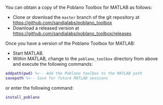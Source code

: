 You can obtain a copy of the Poblano Toolbox for MATLAB as follows:
* Clone or download the `master` branch of the git repository at https://github.com/sandialabs/poblano_toolbox
* Download a released version at https://github.com/sandialabs/poblano_toolbox/releases

Once you have a version of the Poblano Toolbox for MATLAB:
* Start MATLAB.
* Within MATLAB, change to the `poblano_toolbox` directory from above and execute the following commands:
```MATLAB
addpath(pwd) %<-- Add the Poblano toolbox to the MATLAB path
savepath %<-- Save for future MATLAB sessions
```
or enter the following command:
```MATLAB
install_poblano
```
